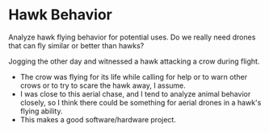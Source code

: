 # Hawk Behavior


Analyze hawk flying behavior for potential uses. Do we really need drones that can fly similar or better than hawks?

Jogging the other day and witnessed a hawk attacking a crow during flight. 
- The crow was flying for its life while calling for help or to warn other crows or to try to scare the hawk away, I assume.
- I was close to this aerial chase, and I tend to analyze animal behavior closely, so I think there could be something for aerial drones in a hawk's flying ability.
- This makes a good software/hardware project.
